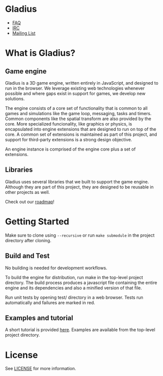 Gladius
=======

* [FAQ](https://github.com/gladiusjs/core/wiki/Faq)
* [IRC](irc://irc.mozilla.org/#games)
* [Mailing List](https://lists.mozilla.org/listinfo/community-games)

# What is Gladius?

## Game engine

Gladius is a 3D game engine, written entirely in JavaScript, and designed to run in the browser. We leverage existing web technologies whenever possible and where gaps exist in support for games, we develop new solutions.

The engine consists of a core set of functionality that is common to all games and simulations like the game loop, messaging, tasks and timers. Common components like the spatial transform are also provided by the core. More specialized funcionality, like graphics or physics, is encapsulated into engine extensions that are designed to run on top of the core. A common set of extensions is maintained as part of this project, and support for third-party extensions is a strong design objective.

An engine instance is comprised of the engine core plus a set of extensions.

## Libraries

Gladius uses several libraries that we built to support the game engine. Although they are part of this project, they are designed to be reusable in other projects as well.

Check out our [roadmap](https://github.com/gladiusjs/core/wiki/Roadmap)!

# Getting Started

Make sure to clone using `--recursive` or run `make submodule` in the project directory after cloning.

## Build and Test

No building is needed for development workflows.

To build the engine for distribution, run make in the top-level
project directory. The build process produces a javascript file containing the entire engine and its dependencies
and also a minified version of that file.

Run unit tests by opening test/ directory in a web browser. Tests run automatically and failures are marked in red.

## Examples and tutorial

A short tutorial is provided [here](https://github.com/gladiusjs/core/wiki/Tutorial). Examples are available from the top-level project directory.

# License

See [LICENSE](https://github.com/alankligman/gladius-core/blob/develop/LICENSE) for more information.

